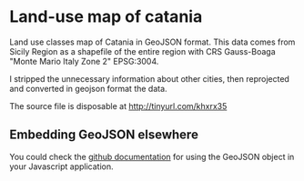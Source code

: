 Land-use map of catania
=======================

Land use classes map of Catania in GeoJSON format. This data comes from Sicily Region as a shapefile of the entire 
region with CRS Gauss-Boaga "Monte Mario Italy Zone 2" EPSG:3004.

I stripped the unnecessary information about other cities, then reprojected and converted in geojson format the data.

The source file is disposable at http://tinyurl.com/khxrx35

## Embedding GeoJSON elsewhere ##

You could check the [github documentation](https://help.github.com/articles/mapping-geojson-files-on-github) for using 
the GeoJSON object in your Javascript application.


